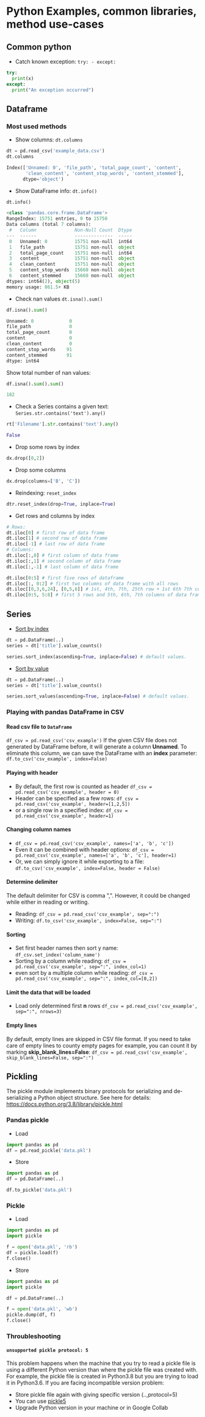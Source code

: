 # Python Examples, common libraries, method use-cases
## Common python

- Catch known exception: `try: - except:`

```python
try:
  print(x)
except:
  print("An exception occurred")
```

## Dataframe
### Most used methods
- Show columns: `dt.columns`

```python
dt = pd.read_csv('example_data.csv')
dt.columns

Index(['Unnamed: 0', 'file_path', 'total_page_count', 'content',
       'clean_content', 'content_stop_words', 'content_stemmed'],
      dtype='object')
```

- Show DataFrame info: `dt.info()`

```python
dt.info()

<class 'pandas.core.frame.DataFrame'>
RangeIndex: 15751 entries, 0 to 15750
Data columns (total 7 columns):
 #   Column              Non-Null Count  Dtype 
---  ------              --------------  ----- 
 0   Unnamed: 0          15751 non-null  int64 
 1   file_path           15751 non-null  object
 2   total_page_count    15751 non-null  int64 
 3   content             15751 non-null  object
 4   clean_content       15751 non-null  object
 5   content_stop_words  15660 non-null  object
 6   content_stemmed     15660 non-null  object
dtypes: int64(2), object(5)
memory usage: 861.5+ KB
```

- Check nan values `dt.isna().sum()`
  
```python
df.isna().sum()

Unnamed: 0             0
file_path              0
total_page_count       0
content                0
clean_content          0
content_stop_words    91
content_stemmed       91
dtype: int64
```

  Show total number of nan values:

  ```python
  df.isna().sum().sum()
  
  182
  ```
- Check a Series contains a given text: `Series.str.contains('text').any()`

```python
rt['Filename'].str.contains('text').any()

False
```

- Drop some rows by index

```python
dx.drop([0,2])
```
- Drop some columns

```python
dx.drop(columns=['B', 'C'])
```

- Reindexing: `reset_index`

```python
dtr.reset_index(drop=True, inplace=True)
```

- Get rows and columns by index

```python
# Rows:
dt.iloc[0] # first row of data frame
dt.iloc[1] # second row of data frame
dt.iloc[-1] # last row of data frame
# Columns:
dt.iloc[:,0] # first column of data frame
dt.iloc[:,1] # second column of data frame
dt.iloc[:,-1] # last column of data frame

dt.iloc[0:5] # first five rows of dataframe
dt.iloc[:, 0:2] # first two columns of data frame with all rows
dt.iloc[[0,3,6,24], [0,5,6]] # 1st, 4th, 7th, 25th row + 1st 6th 7th columns.
dt.iloc[0:5, 5:8] # first 5 rows and 5th, 6th, 7th columns of data frame
```

## Series
- <a href="https://pandas.pydata.org/pandas-docs/stable/reference/api/pandas.DataFrame.sort_index.html#pandas.DataFrame.sort_index">Sort by index</a>
```python
dt = pd.DataFrame(..)
series = dt['title'].value_counts()

series.sort_index(ascending=True, inplace=False) # default values.
```

- <a href="https://pandas.pydata.org/pandas-docs/stable/reference/api/pandas.DataFrame.sort_values.html#pandas.DataFrame.sort_values">Sort by value</a>
```python
dt = pd.DataFrame(..)
series = dt['title'].value_counts()

series.sort_values(ascending=True, inplace=False) # default values.
```


### Playing with pandas DataFrame in CSV

#### Read csv file to `DataFrame`
`df_csv = pd.read_csv('csv_example')`
If the given CSV file does not generated by DataFrame before, it will generate a column **Unnamed**. To eliminate this column, we can save the DataFrame with an **index** parameter:
`df.to_csv('csv_example', index=False)`

#### Playing with header
- By default, the first row is counted as header
`df_csv = pd.read_csv('csv_example', header = 0)`
- Header can be specified as a few rows:
`df_csv = pd.read_csv('csv_example', header=[1,2,5])`
- or a single row in a specified index:
`df_csv = pd.read_csv('csv_example', header=1)`

#### Changing column names
- `df_csv = pd.read_csv('csv_example', names=['a', 'b', 'c'])`
- Even it can be combined with header options:
`df_csv = pd.read_csv('csv_example', names=['a', 'b', 'c'], header=1)`
- Or, we can simply ignore it while exporting to a file:
`df.to_csv('csv_example', index=False, header = False)`

#### Determine delimiter
The default delimiter for CSV is comma ",". However, it could be changed while either in reading or writing.
- Reading: 
`df_csv = pd.read_csv('csv_example', sep=":")`
- Writing:
`df.to_csv('csv_example', index=False, sep=":")`

#### Sorting
- Set first header names then sort y name:
`df_csv.set_index('column_name')`
- Sorting by a column while reading:
`df_csv = pd.read_csv('csv_example', sep=":", index_col=1)`
- even sort by a multiple column while reading:
`df_csv = pd.read_csv('csv_example', sep=":", index_col=[0,2])`

#### Limit the data that will be loaded
- Load only determined first **n** rows
`df_csv = pd.read_csv('csv_example', sep=":", nrows=3)`

#### Empty lines
By default, empty lines are skipped in CSV file format. If you need to take care of empty lines to county empty pages for example, you can count it by marking **skip_blank_lines=False**:
`df_csv = pd.read_csv('csv_example', skip_blank_lines=False, sep=":")`


## Pickling
The pickle module implements binary protocols for serializing and de-serializing a Python object structure. See here for details: https://docs.python.org/3.8/library/pickle.html

### Pandas pickle
  - Load
  
  ```python
  import pandas as pd
  df = pd.read_pickle('data.pkl')  
  ```

  - Store
  
  ```python
  import pandas as pd
  df = pd.DataFrame(..)
  
  df.to_pickle('data.pkl')
  ```
  
### Pickle
  - Load
  
  ```python
  import pandas as pd
  import pickle
  
  f = open('data.pkl', 'rb')
  df = pickle.load(f)
  f.close()
  ```

  - Store
  
  ```python
  import pandas as pd
  import pickle
  
  df = pd.DataFrame(..)
  
  f = open('data.pkl', 'wb')
  pickle.dump(df, f)
  f.close()
  ```
  
### Throubleshooting
  
#### `unsupported pickle protocol: 5`
  
This problem happens when the machine that you try to read a pickle file is using a different Python version than where the pickle file was created with. For example, the pickle file is created in Python3.8 but you are trying to load it in Python3.6. If you are facing incompatible version problem:
    
 - Store pickle file again with giving specific version (..,protocol=5)
 - You can use <a href="https://pypi.org/project/pickle5/">pickle5</a>
 - Upgrade Python version in your machine or in Google Collab

  
